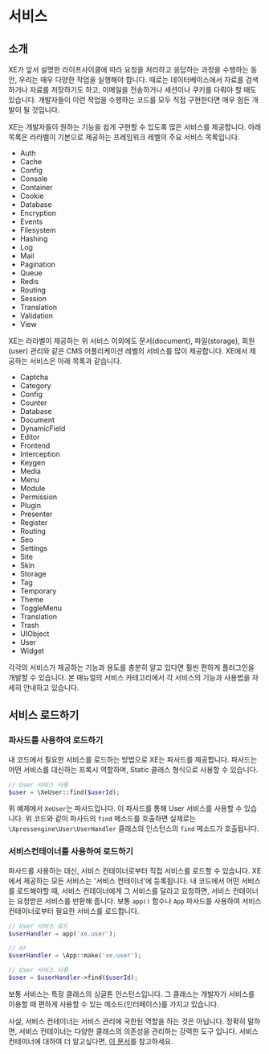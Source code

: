 # 서비스

## 소개

XE가 앞서 설명한 라이프사이클에 따라 요청을 처리하고 응답하는 과정을 수행하는 동안, 우리는 매우 다양한 작업을 실행해야 합니다. 때로는 데이터베이스에서 자료를 검색하거나 자료를 저장하기도 하고, 이메일을 전송하거나 세션이나 쿠키를 다뤄야 할 때도 있습니다. 개발자들이 이런 작업을 수행하는 코드를 모두 직접 구현한다면 매우 힘든 개발이 될 것입니다.

XE는 개발자들이 원하는 기능을 쉽게 구현할 수 있도록 많은 서비스를 제공합니다. 아래 목록은 라라벨이 기본으로 제공하는 프레임워크 레벨의 주요 서비스 목록입니다.

* Auth
* Cache
* Config
* Console
* Container
* Cookie
* Database
* Encryption
* Events
* Filesystem
* Hashing
* Log
* Mail
* Pagination
* Queue
* Redis
* Routing
* Session
* Translation
* Validation
* View

XE는 라라벨이 제공하는 위 서비스 이외에도 문서\(document\), 파일\(storage\), 회원\(user\) 관리와 같은 CMS 어플리케이션 레벨의 서비스를 많이 제공합니다. XE에서 제공하는 서비스은 아래 목록과 같습니다.

* Captcha
* Category
* Config
* Counter
* Database
* Document
* DynamicField
* Editor
* Frontend
* Interception
* Keygen
* Media
* Menu
* Module
* Permission
* Plugin
* Presenter
* Register
* Routing
* Seo
* Settings
* Site
* Skin
* Storage
* Tag
* Temporary
* Theme
* ToggleMenu
* Translation
* Trash
* UIObject
* User
* Widget

각각의 서비스가 제공하는 기능과 용도를 충분히 알고 있다면 훨씬 편하게 플러그인을 개발할 수 있습니다. 본 매뉴얼의 서비스 카테고리에서 각 서비스의 기능과 사용법을 자세히 안내하고 있습니다.

## 서비스 로드하기

### 파사드를 사용하여 로드하기

내 코드에서 필요한 서비스를 로드하는 방법으로 XE는 파사드를 제공합니다. 파사드는 어떤 서비스를 대신하는 프록시 역할하며, Static 클래스 형식으로 사용할 수 있습니다.

```php
// User 서비스 사용
$user = \XeUser::find($userId);
```

위 예제에서 `XeUser`는 파사드입니다. 이 파사드를 통해 User 서비스를 사용할 수 있습니다. 위 코드와 같이 파사드의 `find` 메소드를 호출하면 실제로는 `\Xpressengine\User\UserHandler` 클래스의 인스턴스의 `find` 메소드가 호출됩니다.

### 서비스컨테이너를 사용하여 로드하기

파사드를 사용하는 대신, 서비스 컨테이너로부터 직접 서비스를 로드할 수 있습니다. XE에서 제공하는 모든 서비스는 '서비스 컨테이너'에 등록됩니다. 내 코드에서 어떤 서비스를 로드해야할 때, 서비스 컨테이너에게 그 서비스를 달라고 요청하면, 서비스 컨테이너는 요청받은 서비스를 반환해 줍니다. 보통 `app()` 함수나 `App` 파사드를 사용하여 서비스 컨테이너로부터 필요한 서비스를 로드합니다.

```php
// User 서비스 로드
$userHandler = app('xe.user');

// or
$userHandler = \App::make('xe.user');

// User 서비스 사용
$user = $userHandler->find($userId);
```

보통 서비스는 특정 클래스의 싱글톤 인스턴스입니다. 그 클래스는 개발자가 서비스를 이용할 때 편하게 사용할 수 있는 메소드\(인터페이스\)를 가지고 있습니다.

사실, 서비스 컨테이너는 서비스 관리에 국한된 역할을 하는 것은 아닙니다. 정확히 말하면, 서비스 컨테이너는 다양한 클래스의 의존성을 관리하는 강력한 도구 입니다. 서비스 컨테이너에 대하여 더 알고싶다면, [이 문서](http://xpressengine.github.io/laravel-korean-docs/docs/5.0/container/)를 참고하세요.

